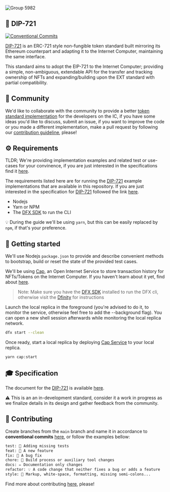 ![Group 5982](https://user-images.githubusercontent.com/73345016/144523337-fe7d6b49-d0a7-4621-852d-daeee344d4e2.png)

## 💎 DIP-721
[![Conventional Commits](https://img.shields.io/badge/Conventional%20Commits-1.0.0-blue.svg)](https://conventionalcommits.org)

[DIP-721](docs/spec.md) is an ERC-721 style non-fungible token standard built mirroring its Ethereum counterpart and adapting it to the Internet Computer, maintaining the same interface.

This standard aims to adopt the EIP-721 to the Internet Computer; providing a
simple, non-ambiguous, extendable API for the transfer and tracking ownership of NFTs and expanding/building upon the EXT standard with partial compatibility.

## 👋 Community

We'd like to collaborate with the community to provide a better [token standard implementation](docs/spec.md) for the developers on the IC, if you have some ideas you'd like to discuss, submit an issue, if you want to improve the code or you made a different implementation, make a pull request by following our [contribution guideline](#-Contributing), please!

## ⚙️ Requirements

TLDR; We're providing implementation examples and related test or use-cases for your convinence, if you are just interested in the specifications find it [here](docs/spec.md).

The requirements listed here are for running the [DIP-721](docs/spec.md) example implementations that are available in this repository. If you are just interested in the specification for [DIP-721](docs/spec.md) followed the link [here](docs/spec.md).

- Nodejs
- Yarn or NPM
- The [DFX SDK](https://smartcontracts.org/) to run the CLI

💡 During the guide we'll be using `yarn`, but this can be easily replaced by `npm`, if that's your preference.

## 🤔 Getting started

We'll use Nodejs `package.json` to provide and describe convenient methods to bootstrap, build or reset the state of the provided test cases.

We'll be using [Cap](https://github.com/Psychedelic/cap), an Open Internet Service to store transaction history for NFTs/Tokens on the Internet Computer. If you haven't learn about it yet, find about [here](https://github.com/Psychedelic/cap).

>Note: Make sure you have the [DFX SDK](https://smartcontracts.org/) installed to run the DFX cli, otherwise visit the [Dfinity](https://dfinity.org/) for instructions

Launch the local replica in the foreground (you're advised to do it, to monitor the service, otherwise feel free to add the --background flag). You can open a new shell session afterwards while monitoring the local replica network.

```sh
dfx start --clean
```

Once ready, start a local replica  by deploying [Cap Service](https://github.com/Psychedelic/cap) to your local replica.

```
yarn cap:start
```

## 🎓 Specification

The document for the [DIP-721](docs/spec.md) is available [here](docs/spec.md).

⚠️ This is an an in-development standard, consider it a work in progress as we finalize details in its design and gather feedback from the community.

## 🙏 Contributing

Create branches from the `main` branch and name it in accordance to **conventional commits** [here](https://www.conventionalcommits.org/en/v1.0.0/), or follow the examples bellow:

```txt
test: 💍 Adding missing tests
feat: 🎸 A new feature
fix: 🐛 A bug fix
chore: 🤖 Build process or auxiliary tool changes
docs: ✏️ Documentation only changes
refactor: 💡 A code change that neither fixes a bug or adds a feature
style: 💄 Markup, white-space, formatting, missing semi-colons...
```

Find more about contributing [here](docs/contributing.md), please!
